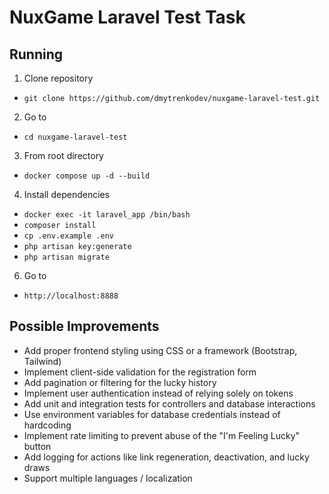 # NuxGame Laravel Test Task

## Running

1. Clone repository

 - ``` git clone https://github.com/dmytrenkodev/nuxgame-laravel-test.git ```

2. Go to 
 - ``` cd nuxgame-laravel-test ```

3. From root directory
 - ``` docker compose up -d --build ```

4. Install dependencies
 - ``` docker exec -it laravel_app /bin/bash ```
 - ``` composer install ```
 - ``` cp .env.example .env ```
 - ``` php artisan key:generate ```
 - ``` php artisan migrate ```

6. Go to
 - ``` http://localhost:8888 ```

## Possible Improvements

- Add proper frontend styling using CSS or a framework (Bootstrap, Tailwind)
- Implement client-side validation for the registration form
- Add pagination or filtering for the lucky history
- Implement user authentication instead of relying solely on tokens
- Add unit and integration tests for controllers and database interactions
- Use environment variables for database credentials instead of hardcoding
- Implement rate limiting to prevent abuse of the "I'm Feeling Lucky" button
- Add logging for actions like link regeneration, deactivation, and lucky draws
- Support multiple languages / localization
